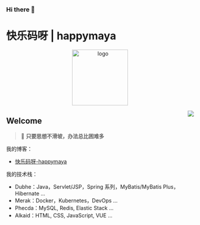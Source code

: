 ### Hi there 👋

<!--
**happymaya/happymaya** is a ✨ _special_ ✨ repository because its `README.md` (this file) appears on your GitHub profile.

Here are some ideas to get you started:

- 🔭 I’m currently working on ...
- 🌱 I’m currently learning ...
- 👯 I’m looking to collaborate on ...
- 🤔 I’m looking for help with ...
- 💬 Ask me about ...
- 📫 How to reach me: ...
- 😄 Pronouns: ...
- ⚡ Fun fact: ...
-->
# 快乐码呀 | happymaya

<div>
<p align="center">
    <a href="https://blog.happyamay.cn" target="_blank" rel="noopener noreferrer">
        <img src="https://image.happymaya.cn/assert/avator/superhsc-logo-nobg-1.png" alt="logo" width="150px"/>
    </a>
</p>
</div>
<img align="right" src="https://github-readme-stats.vercel.app/api?username=qingfeng&show_icons=true&icon_color=805AD5&text_color=718096&bg_color=ffffff&hide_title=true" />

## Welcome

> 🍵 **只要思想不滑坡，办法总比困难多**

我的博客：

- [快乐码呀-happymaya](https://blog.happymaya.cn)

我的技术栈：
- Dubhe：Java，Servlet/JSP，Spring 系列，MyBatis/MyBatis Plus，Hibernate ...
- Merak：Docker，Kubernetes，DevOps ...
- Phecda：MySQL, Redis, Elastic Stack ...
- Alkaid：HTML, CSS, JavaScript, VUE ...
<!-- - Megrez：
  - Alioth： -->
<!-- - Mizar： -->
<!-- - Alcor：Python -->
<!-- - Alkaid -->
<!-- - Merak：
  - Golang
- Phecda:
  - Python -->
